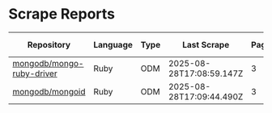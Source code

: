 # Scrape Reports

| Repository | Language | Type | Last Scrape | Pages | Found | Filtered | Total Possible | Percent |
|---|---|---|---|---|---|---|---:|---:|
| [mongodb/mongo-ruby-driver](reports/mongodb-mongo-ruby-driver-dependents.md) | Ruby | ODM | 2025-08-28T17:08:59.147Z | 3 | 90 | 0 | 22214 | 0.4% |
| [mongodb/mongoid](reports/mongodb-mongoid-dependents.md) | Ruby | ODM | 2025-08-28T17:09:44.490Z | 3 | 90 | 0 | 23645 | 0.4% |
